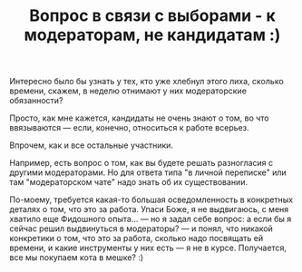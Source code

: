﻿---
title: "Вопрос в связи с выборами - к модераторам, не кандидатам :)"
se.owner.user_id: 195342
se.owner.display_name: "Harry"
se.owner.link: "https://ru.meta.stackoverflow.com/users/195342/harry"
se.link: "https://ru.meta.stackoverflow.com/questions/12553/%d0%92%d0%be%d0%bf%d1%80%d0%be%d1%81-%d0%b2-%d1%81%d0%b2%d1%8f%d0%b7%d0%b8-%d1%81-%d0%b2%d1%8b%d0%b1%d0%be%d1%80%d0%b0%d0%bc%d0%b8-%d0%ba-%d0%bc%d0%be%d0%b4%d0%b5%d1%80%d0%b0%d1%82%d0%be%d1%80%d0%b0%d0%bc-%d0%bd%d0%b5-%d0%ba%d0%b0%d0%bd%d0%b4%d0%b8%d0%b4%d0%b0%d1%82%d0%b0%d0%bc"
se.question_id: 12553
se.post_type: question
---
<p>Интересно было бы узнать у тех, кто уже хлебнул этого лиха, сколько времени, скажем, в неделю отнимают у них модераторские обязанности?</p>
<p>Просто, как мне кажется, кандидаты не очень знают о том, во что ввязываются — если, конечно, относиться к работе всерьез.</p>
<p>Впрочем, как и все остальные участники.</p>
<p>Например, есть вопрос о том, как вы будете решать разногласия с другими модераторами. Но для ответа типа &quot;в личной переписке&quot; или там &quot;модераторском чате&quot; надо знать об их существовании.</p>
<p>По-моему, требуется какая-то большая осведомленность в конкретных деталях о том, что это за работа. Упаси Боже, я не выдвигаюсь, с меня хватило еще Фидошного опыта... — но я задал себе вопрос: а если бы я сейчас решил выдвинуться в модераторы? — и понял, что никакой конкретики о том, что это за работа, сколько надо посвящать ей времени, и какие инструменты у них есть — я не в курсе. Получается, все мы покупаем кота в мешке? :)</p>
